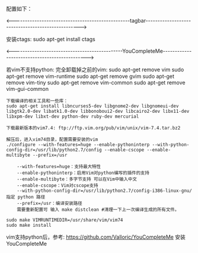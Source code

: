 配置如下：

<-------------------------------------------------tagbar-------------------------------------------------->

安装ctags: 
	sudo apt-get install ctags

<----------------------------------------------YouCompleteMe---------------------------------------------->

若vim不支持python: 
	完全卸载掉之前的vim: 
	sudo apt-get remove vim 
	sudo apt-get remove vim-runtime 
	sudo apt-get remove gvim 
	sudo apt-get remove vim-tiny 
	sudo apt-get remove vim-common 
	sudo apt-get remove vim-gui-common
	
	下载编译的相关工具和一些库： 
	sudo apt-get install libncurses5-dev libgnome2-dev libgnomeui-dev libgtk2.0-dev libatk1.0-dev libbonoboui2-dev libcairo2-dev libx11-dev libxpm-dev libxt-dev python-dev ruby-dev mercurial

	下载最新版本的vim7.4: ftp://ftp.vim.org/pub/vim/unix/vim-7.4.tar.bz2 
	
	解压后，进入vim74目录，配置需要安装的vim 
	./configure --with-features=huge --enable-pythoninterp --with-python-config-dir=/usr/lib/python2.7/config --enable-cscope --enable-multibyte --prefix=/usr

		--with-features=huge：支持最大特性
		--enable-pythoninterp：启用Vim对python编写的插件的支持
		--enable-multibyte：多字节支持 可以在Vim中输入中文
		--enable-cscope：Vim对cscope支持
		--with-python-config-dir=/usr/lib/python2.7/config-i386-linux-gnu/ 指定 python 路径
		--prefix=/usr：编译安装路径
		需要重新配置可 输入 make distclean #清理一下上一次编译生成的所有文件。

	sudo make VIMRUNTIMEDIR=/usr/share/vim/vim74
	sudo make install

vim支持python后，参考: https://github.com/Valloric/YouCompleteMe 安装YouCompleteMe
